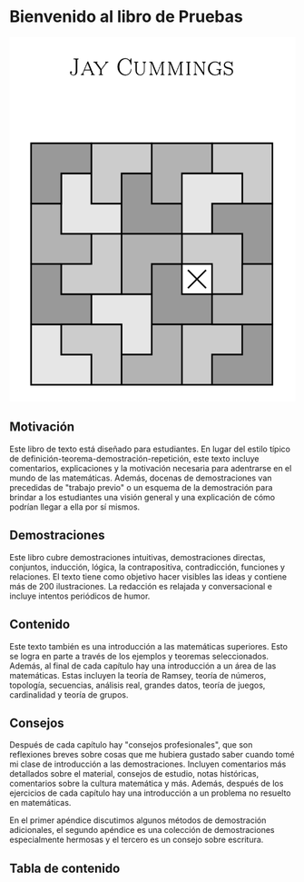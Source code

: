 # Bienvenido al libro de Pruebas

![jay_cummings_proofs](chap_01/img/portada.png)

## Motivación
Este libro de texto está diseñado para estudiantes. En lugar del estilo típico de definición-teorema-demostración-repetición, este texto incluye comentarios, explicaciones y la motivación necesaria para adentrarse en el mundo de las matemáticas.  Además, docenas de demostraciones van precedidas de "trabajo previo" o un esquema de la demostración para brindar a los estudiantes una visión general y una explicación de cómo podrían llegar a ella por sí mismos.

## Demostraciones
Este libro cubre demostraciones intuitivas, demostraciones directas, conjuntos, inducción, lógica, la contrapositiva, contradicción, funciones y relaciones. El texto tiene como objetivo hacer visibles las ideas y contiene más de 200 ilustraciones. La redacción es relajada y conversacional e incluye intentos periódicos de humor.

## Contenido
Este texto también es una introducción a las matemáticas superiores. Esto se logra en parte a través de los ejemplos y teoremas seleccionados. Además, al final de cada capítulo hay una introducción a un área de las matemáticas. Estas incluyen la teoría de Ramsey, teoría de números, topología, secuencias, análisis real, grandes datos, teoría de juegos, cardinalidad y teoría de grupos.

## Consejos
Después de cada capítulo hay "consejos profesionales", que son reflexiones breves sobre cosas que me hubiera gustado saber cuando tomé mi clase de introducción a las demostraciones. Incluyen comentarios más detallados sobre el material, consejos de estudio, notas históricas, comentarios sobre la cultura matemática y más. Además, después de los ejercicios de cada capítulo hay una introducción a un problema no resuelto en matemáticas.

En el primer apéndice discutimos algunos métodos de demostración adicionales, el segundo apéndice es una colección de demostraciones especialmente hermosas y el tercero es un consejo sobre escritura.

## Tabla de contenido

```{tableofcontents}
```
